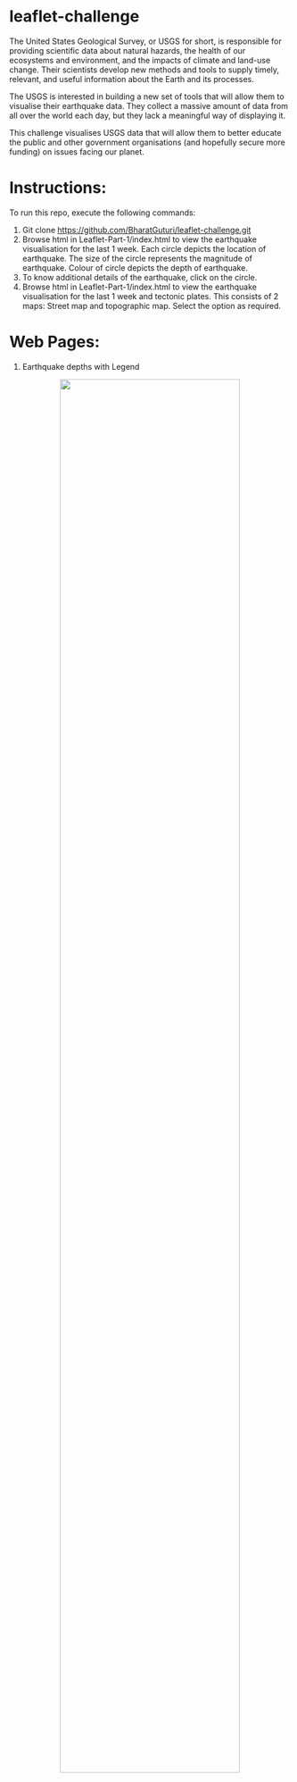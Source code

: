 # leaflet-challenge
The United States Geological Survey, or USGS for short, is responsible for providing scientific data about natural hazards, the health of our ecosystems and environment, and the impacts of climate and land-use change. Their scientists develop new methods and tools to supply timely, relevant, and useful information about the Earth and its processes.

The USGS is interested in building a new set of tools that will allow them to visualise their earthquake data. They collect a massive amount of data from all over the world each day, but they lack a meaningful way of displaying it. 

This challenge visualises USGS data that will allow them to better educate the public and other government organisations (and hopefully secure more funding) on issues facing our planet.

# Instructions:

To run this repo, execute the following commands:
1) Git clone https://github.com/BharatGuturi/leaflet-challenge.git
2) Browse html in Leaflet-Part-1/index.html to view the earthquake visualisation for the last 1 week. Each circle depicts the location of earthquake. The size of the circle represents the magnitude of earthquake. Colour of circle depicts the depth of earthquake.
3) To know additional details of the earthquake, click on the circle.
4) Browse html in Leaflet-Part-1/index.html to view the earthquake visualisation for the last 1 week and tectonic plates. This consists of 2 maps: Street map and topographic map. Select the option as required.

# Web Pages:

1) Earthquake depths with Legend

<p align="center"><img src='https://github.com/BharatGuturi/leaflet-challenge/blob/main/Output/earthquake_depths_and_legend.png' width = 80% ></p>  




